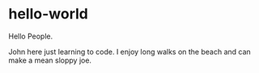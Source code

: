 # hello-world

Hello People.

John here just learning to code. 
I enjoy long walks on the beach and can make a mean sloppy joe. 
